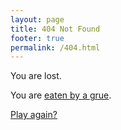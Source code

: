 ```yaml
---
layout: page
title: 404 Not Found
footer: true
permalink: /404.html
---
```


You are lost.

You are [eaten by a grue](http://en.wikipedia.org/wiki/Grue_%28monster%29).

[Play again?](/)